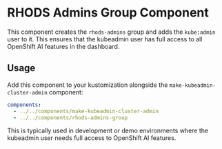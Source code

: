 # RHODS Admins Group Component

This component creates the `rhods-admins` group and adds the `kube:admin` user to it. This ensures that the kubeadmin user has full access to all OpenShift AI features in the dashboard.

## Usage

Add this component to your kustomization alongside the `make-kubeadmin-cluster-admin` component:

```yaml
components:
  - ../../components/make-kubeadmin-cluster-admin
  - ../../components/rhods-admins-group
```

This is typically used in development or demo environments where the kubeadmin user needs full access to OpenShift AI features.
